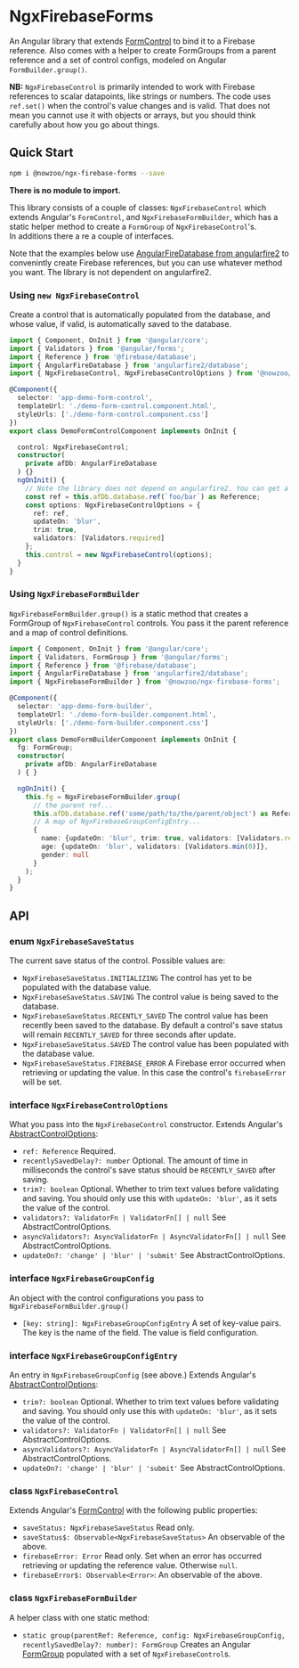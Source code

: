 # NgxFirebaseForms

An Angular library that extends [FormControl](https://angular.io/api/forms/FormControl) to bind it to a Firebase reference. Also comes with a helper to create FormGroups from a parent reference and a set of control configs, modeled on Angular `FormBuilder.group()`.

**NB:** `NgxFirebaseControl` is primarily intended to work with Firebase references to scalar datapoints, like strings or numbers. The code uses `ref.set()` when the control's value changes and is valid. That does not mean you cannot use it with objects or arrays, but you should think carefully about how you go about things.

## Quick Start

```bash
npm i @nowzoo/ngx-firebase-forms --save
```
**There is no module to import.**

This library consists of a couple of classes: `NgxFirebaseControl` which extends Angular's `FormControl`, and `NgxFirebaseFormBuilder`, which has a static helper method to create a `FormGroup` of `NgxFirebaseControl`'s.  
In additions there a re a couple of interfaces.

Note that the examples below use [AngularFireDatabase from angularfire2](https://github.com/angular/angularfire2) to convenintly create Firebase references, but you can use whatever method you want. The library is not dependent on angularfire2.

### Using `new NgxFirebaseControl`
Create a control that is automatically populated from the database, and whose value, if valid, is automatically saved to the database.
```ts
import { Component, OnInit } from '@angular/core';
import { Validators } from '@angular/forms';
import { Reference } from '@firebase/database';
import { AngularFireDatabase } from 'angularfire2/database';
import { NgxFirebaseControl, NgxFirebaseControlOptions } from '@nowzoo/ngx-firebase-forms';

@Component({
  selector: 'app-demo-form-control',
  templateUrl: './demo-form-control.component.html',
  styleUrls: ['./demo-form-control.component.css']
})
export class DemoFormControlComponent implements OnInit {

  control: NgxFirebaseControl;
  constructor(
    private afDb: AngularFireDatabase
  ) {}
  ngOnInit() {
    // Note the library does not depend on angularfire2. You can get a firebase ref however you wish.
    const ref = this.afDb.database.ref(`foo/bar`) as Reference;
    const options: NgxFirebaseControlOptions = {
      ref: ref,
      updateOn: 'blur',
      trim: true,
      validators: [Validators.required]
    };
    this.control = new NgxFirebaseControl(options);
  }
}
```

### Using `NgxFirebaseFormBuilder`

`NgxFirebaseFormBuilder.group()` is a static method that creates a FormGroup of `NgxFirebaseControl` controls. You pass it the parent reference and a map of control definitions.
```ts
import { Component, OnInit } from '@angular/core';
import { Validators, FormGroup } from '@angular/forms';
import { Reference } from '@firebase/database';
import { AngularFireDatabase } from 'angularfire2/database';
import { NgxFirebaseFormBuilder } from '@nowzoo/ngx-firebase-forms';

@Component({
  selector: 'app-demo-form-builder',
  templateUrl: './demo-form-builder.component.html',
  styleUrls: ['./demo-form-builder.component.css']
})
export class DemoFormBuilderComponent implements OnInit {
  fg: FormGroup;
  constructor(
    private afDb: AngularFireDatabase
  ) { }

  ngOnInit() {
    this.fg = NgxFirebaseFormBuilder.group(
      // the parent ref...
      this.afDb.database.ref('some/path/to/the/parent/object') as Reference,
      // A map of NgxFirebaseGroupConfigEntry...
      {
        name: {updateOn: 'blur', trim: true, validators: [Validators.required]},
        age: {updateOn: 'blur', validators: [Validators.min(0)]},
        gender: null
      }
    );
  }
}
```

## API


### enum `NgxFirebaseSaveStatus`

The current save status of the control. Possible values are:
- `NgxFirebaseSaveStatus.INITIALIZING` The control has yet to be populated with the database value.
- `NgxFirebaseSaveStatus.SAVING` The control value is being saved to the database.
- `NgxFirebaseSaveStatus.RECENTLY_SAVED` The control value has been recently been saved to the database. By default a control's save status will remain `RECENTLY_SAVED` for three seconds after update.
- `NgxFirebaseSaveStatus.SAVED` The control value has been populated with the database value.
- `NgxFirebaseSaveStatus.FIREBASE_ERROR` A Firebase error occurred when retrieving or updating the value. In this case the control's `firebaseError` will be set.

### interface `NgxFirebaseControlOptions`

What you pass into the `NgxFirebaseControl` constructor.  Extends Angular's [AbstractControlOptions](https://angular.io/api/forms/AbstractControlOptions):

- `ref: Reference` Required.
- `recentlySavedDelay?: number` Optional. The amount of time in milliseconds the control's save status should be `RECENTLY_SAVED` after saving.
- `trim?: boolean` Optional. Whether to trim text values before validating and saving. You should only use this with `updateOn: 'blur'`, as it sets the value of the control.
- `validators?: ValidatorFn | ValidatorFn[] | null` See AbstractControlOptions.
- `asyncValidators?: AsyncValidatorFn | AsyncValidatorFn[] | null` See AbstractControlOptions.
- `updateOn?: 'change' | 'blur' | 'submit'` See AbstractControlOptions.


### interface `NgxFirebaseGroupConfig`

An object with the control configurations you pass to `NgxFirebaseFormBuilder.group()`

- `[key: string]: NgxFirebaseGroupConfigEntry` A set of key-value pairs. The key is the name of the field. The value is field configuration.

### interface `NgxFirebaseGroupConfigEntry`

An entry in `NgxFirebaseGroupConfig` (see above.) Extends Angular's [AbstractControlOptions](https://angular.io/api/forms/AbstractControlOptions):

- `trim?: boolean` Optional. Whether to trim text values before validating and saving. You should only use this with `updateOn: 'blur'`, as it sets the value of the control.
- `validators?: ValidatorFn | ValidatorFn[] | null` See AbstractControlOptions.
- `asyncValidators?: AsyncValidatorFn | AsyncValidatorFn[] | null` See AbstractControlOptions.
- `updateOn?: 'change' | 'blur' | 'submit'` See AbstractControlOptions.

### class `NgxFirebaseControl`

Extends Angular's [FormControl](https://angular.io/api/forms/FormControl) with the following public properties:

- `saveStatus: NgxFirebaseSaveStatus` Read only.
- `saveStatus$: Observable<NgxFirebaseSaveStatus>` An observable of the above.
- `firebaseError: Error` Read only. Set when an error has occurred retrieving or updating the reference value. Otherwise `null`.
- `firebaseError$: Observable<Error>`: An observable of the above.

### class `NgxFirebaseFormBuilder`

A helper class with one static method:

- `static group(parentRef: Reference, config: NgxFirebaseGroupConfig, recentlySavedDelay?: number): FormGroup` Creates an Angular [FormGroup](https://angular.io/api/forms/FormGroup) populated with a set of `NgxFirebaseControl`s.
